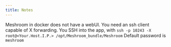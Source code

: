 ```yaml
---
title: Notes
---
```


Meshroom in docker does not have a webUI.
You need an ssh client capable of X forwarding.
You SSH into the app, with `ssh -p 10243 -X root@<Your.Host.I.P.> /opt/Meshroom_bundle/Meshroom`
Default password is `meshroom`
